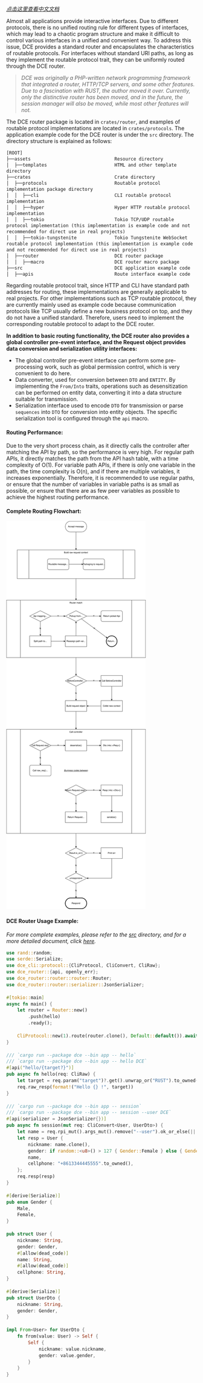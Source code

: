 *[点击这里查看中文文档](assets/docs/README-zh.md)*

Almost all applications provide interactive interfaces. Due to different protocols, there is no unified routing rule for different types of interfaces, which may lead to a chaotic program structure and make it difficult to control various interfaces in a unified and convenient way. To address this issue, DCE provides a standard router and encapsulates the characteristics of routable protocols. For interfaces without standard URI paths, as long as they implement the routable protocol trait, they can be uniformly routed through the DCE router.

> *DCE was originally a PHP-written network programming framework that integrated a router, HTTP/TCP servers, and some other features. Due to a fascination with RUST, the author moved it over. Currently, only the distinctive router has been moved, and in the future, the session manager will also be moved, while most other features will not.*

The DCE router package is located in `crates/router`, and examples of routable protocol implementations are located in `crates/protocols`. The application example code for the DCE router is under the `src` directory. The directory structure is explained as follows:

```
[ROOT]
├──assets                               Resource directory
│  ├──templates                         HTML and other template directory
├──crates                               Crate directory
│  ├──protocols                         Routable protocol implementation package directory
│  │  ├──cli                            CLI routable protocol implementation
│  │  ├──hyper                          Hyper HTTP routable protocol implementation
│  │  ├──tokio                          Tokio TCP/UDP routable protocol implementation (this implementation is example code and not recommended for direct use in real projects)
│  │  ├──tokio-tungstenite              Tokio Tungstenite WebSocket routable protocol implementation (this implementation is example code and not recommended for direct use in real projects)
│  ├──router                            DCE router package
│  │  ├──macro                          DCE router macro package
├──src                                  DCE application example code
│  ├──apis                              Route interface example code
```

Regarding routable protocol trait, since HTTP and CLI have standard path addresses for routing, these implementations are generally applicable to real projects. For other implementations such as TCP routable protocol, they are currently mainly used as example code because communication protocols like TCP usually define a new business protocol on top, and they do not have a unified standard. Therefore, users need to implement the corresponding routable protocol to adapt to the DCE router.

**In addition to basic routing functionality, the DCE router also provides a global controller pre-event interface, and the Request object provides data conversion and serialization utility interfaces:**
- The global controller pre-event interface can perform some pre-processing work, such as global permission control, which is very convenient to do here.
- Data converter, used for conversion between `DTO` and `ENTITY`. By implementing the `From/Into` traits, operations such as desensitization can be performed on entity data, converting it into a data structure suitable for transmission.
- Serialization interface used to encode `DTO` for transmission or parse `sequences` into `DTO` for conversion into entity objects. The specific serialization tool is configured through the `api` macro.

#### Routing Performance:

Due to the very short process chain, as it directly calls the controller after matching the API by path, so the performance is very high. For regular path APIs, it directly matches the path from the API hash table, with a time complexity of O(1). For variable path APIs, if there is only one variable in the path, the time complexity is O(n), and if there are multiple variables, it increases exponentially. Therefore, it is recommended to use regular paths, or ensure that the number of variables in variable paths is as small as possible, or ensure that there are as few peer variables as possible to achieve the highest routing performance.

#### Complete Routing Flowchart:
![Router flow](assets/docs/dce-router-flow.svg)

#### DCE Router Usage Example:

*For more complete examples, please refer to the [src](src) directory, and for a more detailed document, click [here](https://docs.rs/dce).*

```rust
use rand::random;
use serde::Serialize;
use dce_cli::protocol::{CliProtocol, CliConvert, CliRaw};
use dce_router::{api, openly_err};
use dce_router::router::router::Router;
use dce_router::router::serializer::JsonSerializer;

#[tokio::main]
async fn main() {
    let router = Router::new()
        .push(hello)
        .ready();

    CliProtocol::new(1).route(router.clone(), Default::default()).await;
}

/// `cargo run --package dce --bin app -- hello`
/// `cargo run --package dce --bin app -- hello DCE`
#[api("hello/{target?}")]
pub async fn hello(req: CliRaw) {
    let target = req.param("target")?.get().unwrap_or("RUST").to_owned();
    req.raw_resp(format!("Hello {} !", target))
}

/// `cargo run --package dce --bin app -- session`
/// `cargo run --package dce --bin app -- session --user DCE`
#[api(serializer = JsonSerializer{})]
pub async fn session(mut req: CliConvert<User, UserDto>) {
    let name = req.rpi_mut().args_mut().remove("--user").ok_or_else(|| openly_err!(r#"please pass in the "--user" arg"#))?;
    let resp = User {
        nickname: name.clone(),
        gender: if random::<u8>() > 127 { Gender::Female } else { Gender::Male },
        name,
        cellphone: "+8613344445555".to_owned(),
    };
    req.resp(resp)
}

#[derive(Serialize)]
pub enum Gender {
    Male,
    Female,
}

pub struct User {
    nickname: String,
    gender: Gender,
    #[allow(dead_code)]
    name: String,
    #[allow(dead_code)]
    cellphone: String,
}

#[derive(Serialize)]
pub struct UserDto {
    nickname: String,
    gender: Gender,
}

impl From<User> for UserDto {
    fn from(value: User) -> Self {
        Self {
            nickname: value.nickname,
            gender: value.gender,
        }
    }
}
```